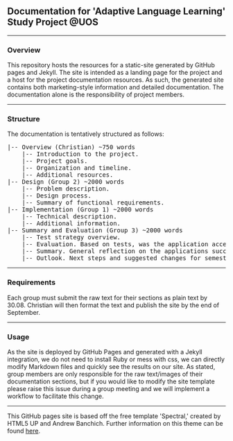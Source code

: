 ## Documentation for 'Adaptive Language Learning' Study Project @UOS

---

### Overview

This repository hosts the resources for a static-site generated by GitHub pages and Jekyll. The site is intended as a landing page for the project and a host for the project documentation resources. As such, the generated site contains both marketing-style information and detailed documentation. The documentation alone is the responsibility of project members.

---

### Structure

The documentation is tentatively structured as follows:

<pre>
|-- Overview (Christian) ~750 words
    |-- Introduction to the project.
    |-- Project goals.
    |-- Organization and timeline.
    |-- Additional resources.
|-- Design (Group 2) ~2000 words
    |-- Problem description.
    |-- Design process.
    |-- Summary of functional requirements.
|-- Implementation (Group 1) ~2000 words
    |-- Technical description.
    |-- Additional information.
|-- Summary and Evaluation (Group 3) ~2000 words
    |-- Test strategy overview.
    |-- Evaluation. Based on tests, was the application accepted by the target user and did it meet the requirements?
    |-- Summary. General reflection on the applications successes/failures.
    |-- Outlook. Next steps and suggested changes for semester two.
</pre>

---

### Requirements

Each group must submit the raw text for their sections as plain text by 30.08. Christian will then format the text and publish the site by the end of September.

---

### Usage

As the site is deployed by GitHub Pages and generated with a Jekyll integration, we do not need to install Ruby or mess with css, we can directly modify Markdown files and quickly see the results on our site. As stated, group members are only responsible for the raw text/images of their documentation sections, but if you would like to modify the site template please raise this issue during a group meeting and we will implement a workflow to facilitate this change.

---

This GitHub pages site is based off the free template 'Spectral,' created by HTML5 UP and Andrew Banchich.
Further information on this theme can be found [here](https://github.com/andrewbanchich/spectral-jekyll-theme).
